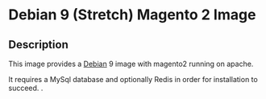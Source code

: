 # Debian 9 (Stretch) Magento 2 Image

## Description

This image provides a [Debian](https://www.debian.org/) 9 image with magento2 running on apache.

It requires a MySql database and optionally Redis in order for installation to succeed.
.
